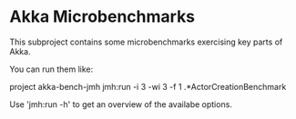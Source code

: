 # Akka Microbenchmarks

This subproject contains some microbenchmarks exercising key parts of Akka.

You can run them like:

   project akka-bench-jmh
   jmh:run -i 3 -wi 3 -f 1 .*ActorCreationBenchmark

Use 'jmh:run -h' to get an overview of the availabe options.
